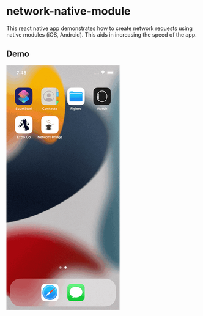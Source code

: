 # network-native-module
This react native app demonstrates how to create network requests using native modules (iOS, Android). This aids in increasing the speed of the app.

## Demo
![Demo iOS](https://raw.githubusercontent.com/corinaferencz/network-native-module/main/ios-simulation.gif)
